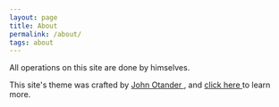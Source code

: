 ```yaml
---
layout: page
title: About
permalink: /about/
tags: about
---
```



<p>All operations on this site are done by himselves.</p>
<p>This site's theme was crafted by <a href="http://johnotander.com" >John Otander </a>, and <a href="https://github.com/johnotander/pixyll" >click here </a>to learn more.</p>

